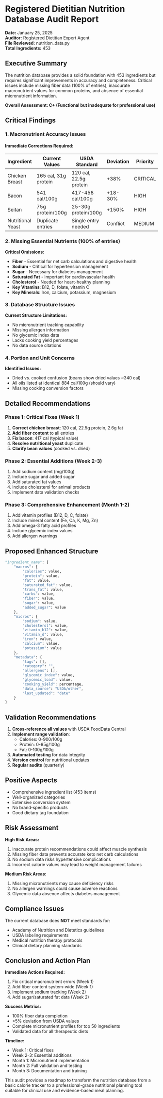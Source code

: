 # Registered Dietitian Nutrition Database Audit Report

**Date:** January 25, 2025  
**Auditor:** Registered Dietitian Expert Agent  
**File Reviewed:** nutrition_data.py  
**Total Ingredients:** 453  

## Executive Summary

The nutrition database provides a solid foundation with 453 ingredients but requires significant improvements in accuracy and completeness. Critical issues include missing fiber data (100% of entries), inaccurate macronutrient values for common proteins, and absence of essential micronutrient information.

**Overall Assessment: C+ (Functional but inadequate for professional use)**

## Critical Findings

### 1. Macronutrient Accuracy Issues

#### Immediate Corrections Required:

| Ingredient | Current Values | USDA Standard | Deviation | Priority |
|------------|---------------|---------------|-----------|----------|
| Chicken Breast | 165 cal, 31g protein | 120 cal, 22.5g protein | +38% | CRITICAL |
| Bacon | 541 cal/100g | 417-458 cal/100g | +18-30% | HIGH |
| Seitan | 75g protein/100g | 25-30g protein/100g | +150% | HIGH |
| Nutritional Yeast | Duplicate entries | Single entry needed | Conflict | MEDIUM |

### 2. Missing Essential Nutrients (100% of entries)

**Critical Omissions:**
- **Fiber** - Essential for net carb calculations and digestive health
- **Sodium** - Critical for hypertension management
- **Sugar** - Necessary for diabetes management
- **Saturated Fat** - Important for cardiovascular health
- **Cholesterol** - Needed for heart-healthy planning
- **Key Vitamins**: B12, D, folate, vitamin C
- **Key Minerals**: Iron, calcium, potassium, magnesium

### 3. Database Structure Issues

**Current Structure Limitations:**
- No micronutrient tracking capability
- Missing allergen information
- No glycemic index data
- Lacks cooking yield percentages
- No data source citations

### 4. Portion and Unit Concerns

**Identified Issues:**
- Dried vs. cooked confusion (beans show dried values ~340 cal)
- All oils listed at identical 884 cal/100g (should vary)
- Missing cooking conversion factors

## Detailed Recommendations

### Phase 1: Critical Fixes (Week 1)
1. **Correct chicken breast**: 120 cal, 22.5g protein, 2.6g fat
2. **Add fiber content** to all entries
3. **Fix bacon**: 417 cal (typical value)
4. **Resolve nutritional yeast** duplicate
5. **Clarify bean values** (cooked vs. dried)

### Phase 2: Essential Additions (Week 2-3)
1. Add sodium content (mg/100g)
2. Include sugar and added sugar
3. Add saturated fat values
4. Include cholesterol for animal products
5. Implement data validation checks

### Phase 3: Comprehensive Enhancement (Month 1-2)
1. Add vitamin profiles (B12, D, C, folate)
2. Include mineral content (Fe, Ca, K, Mg, Zn)
3. Add omega-3 fatty acid profiles
4. Include glycemic index values
5. Add allergen warnings

## Proposed Enhanced Structure

```python
"ingredient_name": {
    "macros": {
        "calories": value,
        "protein": value,
        "fat": value,
        "saturated_fat": value,
        "trans_fat": value,
        "carbs": value,
        "fiber": value,
        "sugar": value,
        "added_sugar": value
    },
    "micros": {
        "sodium": value,
        "cholesterol": value,
        "vitamin_b12": value,
        "vitamin_d": value,
        "iron": value,
        "calcium": value,
        "potassium": value
    },
    "metadata": {
        "tags": [],
        "category": "",
        "allergens": [],
        "glycemic_index": value,
        "glycemic_load": value,
        "cooking_yield": percentage,
        "data_source": "USDA/other",
        "last_updated": "date"
    }
}
```

## Validation Recommendations

1. **Cross-reference all values** with USDA FoodData Central
2. **Implement range validation**:
   - Calories: 0-900/100g
   - Protein: 0-85g/100g
   - Fat: 0-100g/100g
3. **Automated testing** for data integrity
4. **Version control** for nutritional updates
5. **Regular audits** (quarterly)

## Positive Aspects

- Comprehensive ingredient list (453 items)
- Well-organized categories
- Extensive conversion system
- No brand-specific products
- Good dietary tag foundation

## Risk Assessment

**High Risk Areas:**
1. Inaccurate protein recommendations could affect muscle synthesis
2. Missing fiber data prevents accurate keto net carb calculations
3. No sodium data risks hypertensive complications
4. Incorrect calorie values may lead to weight management failures

**Medium Risk Areas:**
1. Missing micronutrients may cause deficiency risks
2. No allergen warnings could cause adverse reactions
3. Glycemic data absence affects diabetes management

## Compliance Issues

The current database does **NOT** meet standards for:
- Academy of Nutrition and Dietetics guidelines
- USDA labeling requirements
- Medical nutrition therapy protocols
- Clinical dietary planning standards

## Conclusion and Action Plan

**Immediate Actions Required:**
1. Fix critical macronutrient errors (Week 1)
2. Add fiber content system-wide (Week 1)
3. Implement sodium tracking (Week 2)
4. Add sugar/saturated fat data (Week 2)

**Success Metrics:**
- 100% fiber data completion
- <5% deviation from USDA values
- Complete micronutrient profiles for top 50 ingredients
- Validated data for all therapeutic diets

**Timeline:**
- Week 1: Critical fixes
- Week 2-3: Essential additions
- Month 1: Micronutrient implementation
- Month 2: Full validation and testing
- Month 3: Documentation and training

This audit provides a roadmap to transform the nutrition database from a basic calorie tracker to a professional-grade nutritional planning tool suitable for clinical use and evidence-based meal planning.